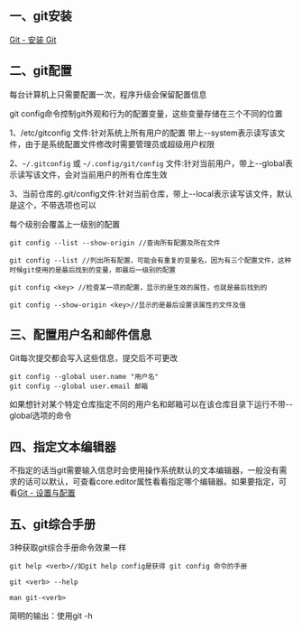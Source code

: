 ## 一、git安装

[Git - 安装 Git](https://git-scm.com/book/zh/v2/起步-安装-Git)

## 二、git配置

每台计算机上只需要配置一次，程序升级会保留配置信息

git config命令控制git外观和行为的配置变量，这些变量存储在三个不同的位置

1、/etc/gitconfig 文件:针对系统上所有用户的配置 带上--system表示读写该文件，由于是系统配置文件修改时需要管理员或超级用户权限

2、`~/.gitconfig` 或 `~/.config/git/config` 文件:针对当前用户，带上--global表示读写该文件，会对当前用户的所有仓库生效

3、当前仓库的.git/config文件:针对当前仓库，带上--local表示读写该文件，默认是这个，不带选项也可以

每个级别会覆盖上一级别的配置

```console
git config --list --show-origin //查询所有配置及所在文件
```

```
git config --list //列出所有配置，可能会有重复的变量名，因为有三个配置文件，这种时候git使用的是最后找到的变量，即最后一级别的配置
```

```
git config <key> //检查某一项的配置，显示的是生效的属性，也就是最后找到的
```

```console
git config --show-origin <key>//显示的是最后设置该属性的文件及值
```

## 三、配置用户名和邮件信息

Git每次提交都会写入这些信息，提交后不可更改

```console
git config --global user.name "用户名"
git config --global user.email 邮箱
```

如果想针对某个特定仓库指定不同的用户名和邮箱可以在该仓库目录下运行不带--global选项的命令

## 四、指定文本编辑器

不指定的话当git需要输入信息时会使用操作系统默认的文本编辑器，一般没有需求的话可以默认，可查看core.editor属性看看指定哪个编辑器。如果要指定，可看[Git - 设置与配置](https://git-scm.com/book/zh/v2/附录-C:-Git-命令-设置与配置#ch_core_editor)

## 五、git综合手册

3种获取git综合手册命令效果一样

```console
git help <verb>//如git help config是获得 git config 命令的手册
```

```console
git <verb> --help
```

```console
man git-<verb>
```

简明的输出：使用git <verb>  -h